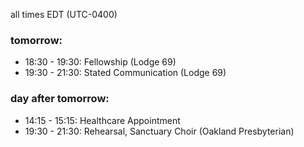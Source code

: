 all times EDT (UTC-0400)

### tomorrow:

* 18:30 - 19:30: Fellowship (Lodge 69)
* 19:30 - 21:30: Stated Communication (Lodge 69)

### day after tomorrow:

* 14:15 - 15:15: Healthcare Appointment 
* 19:30 - 21:30: Rehearsal, Sanctuary Choir (Oakland Presbyterian)
